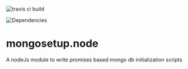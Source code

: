 ![travis ci build](https://api.travis-ci.org/dejanfajfar/mongosetup.node.svg)

![Dependencies](https://david-dm.org/dejanfajfar/mongosetup.node.svg)


# mongosetup.node
A nodeJs module to write promises based mongo db initialization scripts
